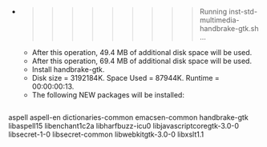 * >>>>>>>>> Running inst-std-multimedia-handbrake-gtk.sh ...
  * After this operation, 49.4 MB of additional disk space will be used.
  * After this operation, 69.4 MB of additional disk space will be used.
  * Install handbrake-gtk.
  * Disk size = 3192184K. Space Used = 87944K. Runtime = 00:00:00:13.
  * The following NEW packages will be installed:
  ```bash
aspell aspell-en dictionaries-common emacsen-common handbrake-gtk
libaspell15 libenchant1c2a libharfbuzz-icu0 libjavascriptcoregtk-3.0-0 libsecret-1-0
libsecret-common libwebkitgtk-3.0-0 libxslt1.1
  ```

